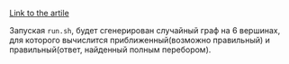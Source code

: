 [Link to the artile](https://www.overleaf.com/read/wfrbpgtbzndy)

Запуская `run.sh`, будет сгенерирован случайный граф на 6 вершинах, для которого вычислится
приближенный(возможно правильный) и правильный(ответ, найденный полным перебором).